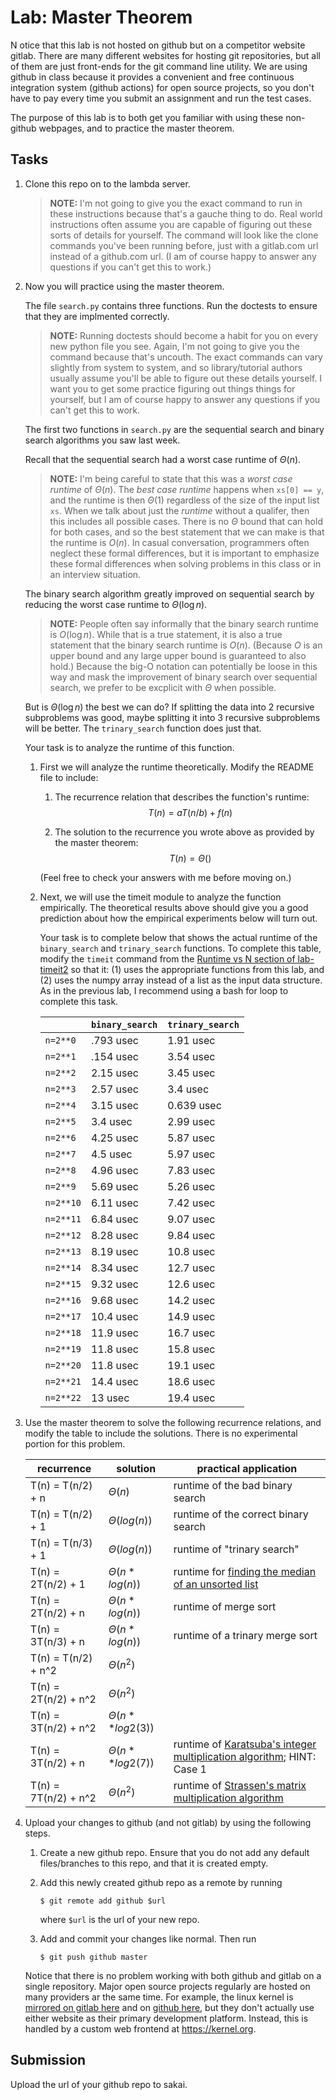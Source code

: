 # Lab: Master Theorem

N otice that this lab is not hosted on github but on a competitor website gitlab.
There are many different websites for hosting git repositories,
but all of them are just front-ends for the git command line utility.
We are using github in class because it provides a convenient and free continuous integration system (github actions) for open source projects,
so you don't have to pay every time you submit an assignment and run the test cases.

The purpose of this lab is to both get you familiar with using these non-github webpages, and to practice the master theorem.

## Tasks

1. Clone this repo on to the lambda server.

    > **NOTE:**
    > I'm not going to give you the exact command to run in these instructions because that's a gauche thing to do.
    > Real world instructions often assume you are capable of figuring out these sorts of details for yourself.
    > The command will look like the clone commands you've been running before, just with a gitlab.com url instead of a github.com url.
    > (I am of course happy to answer any questions if you can't get this to work.)

1. Now you will practice using the master theorem.

    The file `search.py` contains three functions.
    Run the doctests to ensure that they are implmented correctly.

    > **NOTE:**
    > Running doctests should become a habit for you on every new python file you see.
    > Again, I'm not going to give you the command because that's uncouth.
    > The exact commands can vary slightly from system to system,
    > and so library/tutorial authors usually assume you'll be able to figure out these details yourself.
    > I want you to get some practice figuring out things things for yourself,
    > but I am of course happy to answer any questions if you can't get this to work.

    The first two functions in `search.py` are the sequential search and binary search algorithms you saw last week.

    Recall that the sequential search had a worst case runtime of $\Theta(n)$.

    > **NOTE:**
    > I'm being careful to state that this was a *worst case runtime* of $\Theta(n)$.
    > The *best case runtime* happens when `xs[0] == y`,
    > and the runtime is then $\Theta(1)$ regardless of the size of the input list `xs`.
    > When we talk about just the *runtime* without a qualifer,
    > then this includes all possible cases.
    > There is no $\Theta$ bound that can hold for both cases,
    > and so the best statement that we can make is that the runtime is $O(n)$.
    > In casual conversation, programmers often neglect these formal differences,
    > but it is important to emphasize these formal differences when solving problems in this class or in an interview situation.

    The binary search algorithm greatly improved on sequential search by reducing the worst case runtime to $\Theta(\log n)$.

    > **NOTE:**
    > People often say informally that the binary search runtime is $O(\log n)$.
    > While that is a true statement, it is also a true statement that the binary search runtime is $O(n)$.
    > (Because $O$ is an upper bound and any large upper bound is guaranteed to also hold.)
    > Because the big-O notation can potentially be loose in this way and mask the improvement of binary search over sequential search,
    > we prefer to be excplicit with $\Theta$ when possible.

    But is $\Theta(\log n)$ the best we can do?
    If splitting the data into 2 recursive subproblems was good,
    maybe splitting it into 3 recursive subproblems will be better.
    The `trinary_search` function does just that.

    Your task is to analyze the runtime of this function.

    1. First we will analyze the runtime theoretically.
        Modify the README file to include:
    
        1. The recurrence relation that describes the function's runtime:
            $$T(n) = aT(n/b) + f(n)$$

        1. The solution to the recurrence you wrote above as provided by the master theorem:
            $$T(n) = \Theta()$$

        (Feel free to check your answers with me before moving on.)
    
    1. Next, we will use the timeit module to analyze the function empirically.
        The theoretical results above should give you a good prediction about how the empirical experiments below will turn out.

        Your task is to complete below that shows the actual runtime of the `binary_search` and `trinary_search` functions.
        To complete this table, modify the `timeit` command from the [Runtime vs N section of lab-timeit2](https://github.com/mikeizbicki/lab-timeit2#runtime-vs-n) so that it: (1) uses the appropriate functions from this lab, and (2) uses the numpy array instead of a list as the input data structure.
        As in the previous lab, I recommend using a bash for loop to complete this task.

        |                | `binary_search`           | `trinary_search`      |
        | -------------- | ------------------------- | --------------------- | 
        | `n=2**0`       |        .793 usec          |          1.91 usec    |
        | `n=2**1`       |              .154 usec    |          3.54 usec    |
        | `n=2**2`       |              2.15 usec    |         3.45 usec     |
        | `n=2**3`       |          2.57 usec        |            3.4 usec   |
        | `n=2**4`       |               3.15 usec   |       0.639 usec      |
        | `n=2**5`       |          3.4 usec         |       2.99 usec       |
        | `n=2**6`       |              4.25 usec    |          5.87 usec    |
        | `n=2**7`       |            4.5 usec       |           5.97 usec   |
        | `n=2**8`       |             4.96 usec     |           7.83 usec   |
        | `n=2**9`       |           5.69 usec       |            5.26 usec  |
        | `n=2**10`      |         6.11 usec         |      7.42 usec        |
        | `n=2**11`      |          6.84 usec        |           9.07 usec   |
        | `n=2**12`      |               8.28 usec   |           9.84 usec   |
        | `n=2**13`      |         8.19 usec         |            10.8 usec  |
        | `n=2**14`      |            8.34 usec      |          12.7 usec    |
        | `n=2**15`      |            9.32 usec      |     12.6 usec         |
        | `n=2**16`      |             9.68 usec     |        14.2 usec      |
        | `n=2**17`      |              10.4 usec    |        14.9 usec      |
        | `n=2**18`      |            11.9 usec      |          16.7 usec    |
        | `n=2**19`      |           11.8 usec       |         15.8 usec     |
        | `n=2**20`      |               11.8 usec   |          19.1 usec    |
        | `n=2**21`      |               14.4 usec   |         18.6 usec     |
        | `n=2**22`      |             13 usec       |          19.4 usec    |


1. Use the master theorem to solve the following recurrence relations,
    and modify the table to include the solutions.
    There is no experimental portion for this problem.

    | recurrence           | solution                       | practical application                     |
    | -------------------- | ------------------------------ | ----------------------------------------- |
    | T(n) = T(n/2) + n    | $\Theta(n                    )$ | runtime of the bad binary search          |
    | T(n) = T(n/2) + 1    | $\Theta(log(n)                )$ | runtime of the correct binary search      |
    | T(n) = T(n/3) + 1    | $\Theta(log(n)               )$ | runtime of "trinary search"               |
    | T(n) = 2T(n/2) + 1   | $\Theta(n*log(n)            )$ | runtime for [finding the median of an unsorted list](https://en.wikipedia.org/wiki/Quickselect) |
    | T(n) = 2T(n/2) + n   | $\Theta(n*log(n)              )$ | runtime of merge sort                     |
    | T(n) = 3T(n/3) + n   | $\Theta(n*log(n)                )$ | runtime of a trinary merge sort           |
    | T(n) = T(n/2) + n^2  | $\Theta(n^2                   )$ |                                           |
    | T(n) = 2T(n/2) + n^2 | $\Theta(n^2                   )$ |                                           |
    | T(n) = 3T(n/2) + n^2 | $\Theta(n**log2(3)            )$ |                                           |
    | T(n) = 3T(n/2) + n   | $\Theta(n**log2(7)               )$ | runtime of [Karatsuba's integer multiplication algorithm](https://en.wikipedia.org/wiki/Karatsuba_algorithm); HINT: Case 1 |
    | T(n) = 7T(n/2) + n^2 | $\Theta(n^2                    )$ | runtime of [Strassen's matrix multiplication algorithm](https://en.wikipedia.org/wiki/Strassen_algorithm) |

1. Upload your changes to github (and not gitlab) by using the following steps.

    1. Create a new github repo.
        Ensure that you do not add any default files/branches to this repo, and that it is created empty.

    1. Add this newly created github repo as a remote by running
        ```
        $ git remote add github $url
        ```
        where `$url` is the url of your new repo.

    1. Add and commit your changes like normal.
        Then run
        ```
        $ git push github master
        ```
    
    Notice that there is no problem working with both github and gitlab on a single repository.
    Major open source projects regularly are hosted on many providers ar the same time.
    For example, the linux kernel is [mirrored on gitlab here](https://gitlab.com/linux-kernel/linux) and on [github here](https://github.com/torvalds/linux),
    but they don't actually use either website as their primary development platform.
    Instead, this is handled by a custom web frontend at <https://kernel.org>.

## Submission

Upload the url of your github repo to sakai.
